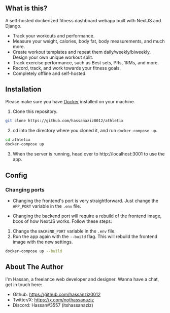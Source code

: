 ## What is this?

A self-hosted dockerized fitness dashboard webapp built with NextJS and Django.

-   Track your workouts and performance.
-   Measure your weight, calories, body fat, body measurements, and much more.
-   Create workout templates and repeat them daily/weekly/biweekly. Design your own unique workout split.
-   Track exercise performance, such as Best sets, PRs, 1RMs, and more.
-   Record, track, and work towards your fitness goals.
-   Completely offline and self-hosted.

## Installation

Please make sure you have [Docker](https://www.docker.com) installed on your machine.

1. Clone this repository.

```bash
git clone https://github.com/hassanaziz0012/athletix
```

2. cd into the directory where you cloned it, and run `docker-compose up`.

```bash
cd athletix
docker-compose up
```

3. When the server is running, head over to http://localhost:3001 to use the app.

## Config

### Changing ports

-   Changing the frontend's port is very straightforward. Just change the `APP_PORT` variable in the `.env` file.

-   Changing the backend port will require a rebuild of the frontend image, bcos of how NextJS works. Follow these steps:

1. Change the `BACKEND_PORT` variable in the `.env` file.
2. Run the app again with the `--build` flag. This will rebuild the frontend image with the new settings.

```bash
docker-compose up --build
```

## About The Author

I'm Hassan, a freelance web developer and designer. Wanna have a chat, get in touch here:

-   Github: https://github.com/hassanziz0012
-   Twitter/X: https://x.com/nothassanaziz
-   Discord: Hassan#3557 (itshassanaziz)
